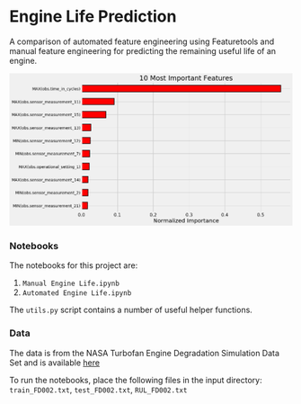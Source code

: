 # Engine Life Prediction

A comparison of automated feature engineering using Featuretools and manual feature engineering
for predicting the remaining useful life of an engine. 

![](images/featuretools_mostimportant.png)

### Notebooks 
The notebooks for this project are:

1.  `Manual Engine Life.ipynb`
2. `Automated Engine Life.ipynb`

The `utils.py` script contains a number of useful helper functions.

### Data

The data is from the NASA Turbofan Engine Degradation Simulation Data Set
and is available [here](https://ti.arc.nasa.gov/tech/dash/groups/pcoe/prognostic-data-repository/#turbofan)

To run the notebooks, place the following files in the input directory:
`train_FD002.txt`, `test_FD002.txt`, `RUL_FD002.txt`
